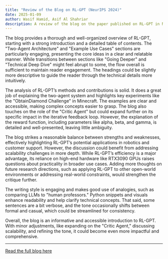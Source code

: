 ```yaml
---
title: "Review of the Blog on RL-GPT (NeurIPS 2024)"
date: 2025-01-09
author: Wasif Hamid, Asif Al Shahriar
description: A review of the blog on the paper published on RL-GPT in NeurIPS 2024
---
```


The blog provides a thorough and well-organized overview of RL-GPT, starting with a strong introduction and a detailed table of contents. The "Two-Agent Architecture" and "Example Use Cases" sections are particularly engaging, presenting the core ideas in a clear and relatable manner. While transitions between sections like "Going Deeper" and "Technical Deep Dive" might feel abrupt to some, the flow overall is sufficient to maintain reader engagement. The headings could be slightly more descriptive to guide the reader through the technical details more intuitively.

The analysis of RL-GPT’s methods and contributions is solid. It does a great job of explaining the two-agent system and highlights key experiments like the "ObtainDiamond Challenge" in Minecraft. The examples are clear and accessible, making complex concepts easier to grasp. The blog also touches on the role of the "Critic Agent" but could expand further on its specific impact in the iterative feedback loop. However, the explanation of the reward function, including parameters like alpha, beta, and gamma, is detailed and well-presented, leaving little ambiguity.

The blog strikes a reasonable balance between strengths and weaknesses, effectively highlighting RL-GPT’s potential applications in robotics and customer support. However, the discussion could benefit from addressing scalability challenges in more depth. While RL-GPT’s efficiency is a major advantage, its reliance on high-end hardware like RTX3090 GPUs raises questions about practicality in broader use cases. Adding more thoughts on future research directions, such as applying RL-GPT to other open-world environments or addressing real-world constraints, would strengthen the critique further.

The writing style is engaging and makes good use of analogies, such as comparing LLMs to "human professors." Python snippets and visuals enhance readability and help clarify technical concepts. That said, some sentences are a bit verbose, and the tone occasionally shifts between formal and casual, which could be streamlined for consistency.

Overall, the blog is an informative and accessible introduction to RL-GPT. With minor adjustments, like expanding on the "Critic Agent," discussing scalability, and refining the tone, it could become even more impactful and comprehensive.

---

[Read the full blog here](https://github.com/kreyazulh/RL-GPT-blog/blob/main/README.md)
